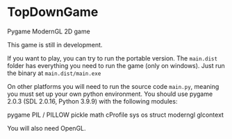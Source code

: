 # TopDownGame
Pygame ModernGL 2D game

This game is still in development.

If you want to play, you can try to run the portable version.
The `main.dist` folder has everything you need to run the game (only on windows).
Just run the binary at `main.dist/main.exe`

On other platforms you will need to run the source code `main.py`, meaning you must set up your own python environment.
You should use pygame 2.0.3 (SDL 2.0.16, Python 3.9.9) with the following modules:

pygame
PIL / PILLOW
pickle
math
cProfile
sys
os
struct
moderngl
glcontext

You will also need OpenGL.

